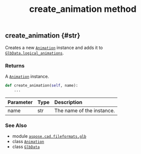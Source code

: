 ﻿---
title: create_animation method
second_title: Aspose.CAD for Python via .NET API References
description: 
type: docs
weight: 30
url: /python-net/aspose.cad.fileformats.glb/glbdata/create_animation/
is_root: false
---

## create_animation {#str}

Creates a new [`Animation`](/cad/python-net/aspose.cad.fileformats.glb/animation) instance and adds it to [`GlbData.logical_animations`](/cad/python-net/aspose.cad.fileformats.glb/glbdata#logical_animations).


### Returns 


A [`Animation`](/cad/python-net/aspose.cad.fileformats.glb/animation) instance.


```python
def create_animation(self, name):
    ...
```


| Parameter | Type | Description |
| :- | :- | :- |
| name | str | The name of the instance. |



### See Also
* module [`aspose.cad.fileformats.glb`](../../)
* class [`Animation`](/cad/python-net/aspose.cad.fileformats.glb/animation)
* class [`GlbData`](/cad/python-net/aspose.cad.fileformats.glb/glbdata)
